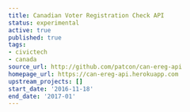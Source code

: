 ```yaml
---
title: Canadian Voter Registration Check API
status: experimental
active: true
published: true
tags:
- civictech
- canada
source_url: http://github.com/patcon/can-ereg-api
homepage_url: https://can-ereg-api.herokuapp.com
upstream_projects: []
start_date: '2016-11-18'
end_date: '2017-01'
---
```

